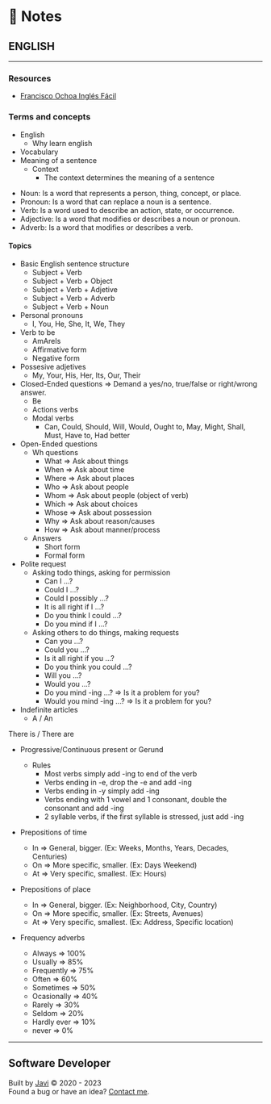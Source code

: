# :memo: Notes
## ENGLISH
---
### Resources
* [Francisco Ochoa Inglés Fácil](https://www.youtube.com/c/FranciscoOchoa/featured)
### Terms and concepts
* English
  - Why learn english
* Vocabulary
* Meaning of a sentence
  * Context
    - The context determines the meaning of a sentence
- Noun: Is a word that represents a person, thing, concept, or place.
- Pronoun: Is a word that can replace a noun is a sentence.
- Verb: Is a word used to describe an action, state, or occurrence.
- Adjective: Is a word that modifies or describes a noun or pronoun.
- Adverb: Is a word that modifies or describes a verb.
#### Topics
* Basic English sentence structure
  - Subject + Verb
  - Subject + Verb + Object
  - Subject + Verb + Adjetive
  - Subject + Verb + Adverb
  - Subject + Verb + Noun
* Personal pronouns
  - I, You, He, She, It, We, They
* Verb to be
  - AmAreIs
  - Affirmative form
  - Negative form
* Possesive adjetives
  - My, Your, His, Her, Its, Our, Their
* Closed-Ended questions => Demand a yes/no, true/false or right/wrong answer.
  - Be
  - Actions verbs
  * Modal verbs
    - Can, Could, Should, Will, Would, Ought to, May, Might, Shall, Must, Have to, Had better
* Open-Ended questions
  * Wh questions
    - What => Ask about things
    - When => Ask about time
    - Where => Ask about places
    - Who => Ask about people
    - Whom => Ask about people (object of verb)
    - Which => Ask about choices
    - Whose => Ask about possession
    - Why => Ask about reason/causes
    - How => Ask about manner/process
  * Answers
    - Short form
    - Formal form
* Polite request
  * Asking todo things, asking for permission
    - Can I ...?
    - Could I ...?
    - Could I possibly ...?
    - It is all right if I ...?
    - Do you think I could ...?
    - Do you mind if I ...?
  * Asking others to do things, making requests
    - Can you ...?
    - Could you ...?
    - Is it all right if you ...?
    - Do you think you could ...?
    - Will you ...?
    - Would you ...?
    - Do you mind -ing ...? => Is it a problem for you?
    - Would you mind -ing ...? => Is it a problem for you?
* Indefinite articles
  - A / An

There is / There are

* Progressive/Continuous present or Gerund
  * Rules
    - Most verbs simply add -ing to end of the verb
    - Verbs ending in -e, drop the -e and add -ing
    - Verbs ending in -y simply add -ing
    - Verbs ending with 1 vowel and 1 consonant, double the consonant and add -ing
    - 2 syllable verbs, if the first syllable is stressed, just add -ing

* Prepositions of time
  - In => General, bigger.  (Ex: Weeks, Months, Years, Decades, Centuries)
  - On => More specific, smaller.  (Ex: Days Weekend)
  - At => Very specific, smallest.  (Ex: Hours)

* Prepositions of place
  - In => General, bigger.  (Ex: Neighborhood, City, Country)
  - On => More specific, smaller.  (Ex: Streets, Avenues)
  - At => Very specific, smallest.  (Ex: Address, Specific location)

* Frequency adverbs
  - Always => 100%
  - Usually => 85%
  - Frequently => 75%
  - Often => 60%
  - Sometimes => 50%
  - Ocasionally => 40%
  - Rarely => 30%
  - Seldom => 20%
  - Hardly ever => 10%
  - never => 0%
---
## Software Developer
Built by [Javi](https://javierandres.dev) :copyright: 2020 - 2023  
Found a bug or have an idea? [Contact me](https://javierandres.dev).
